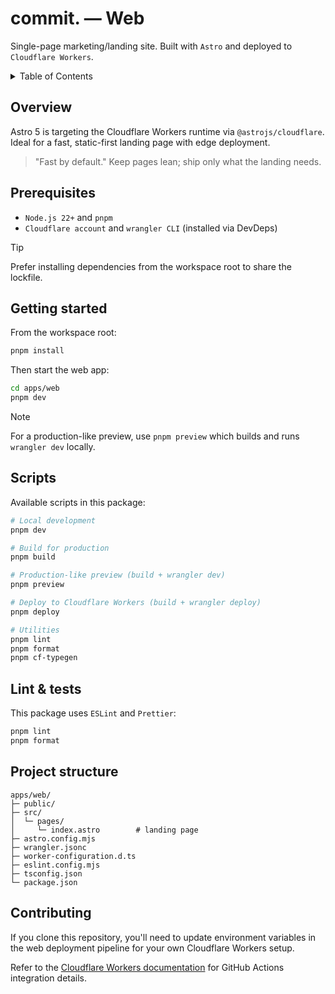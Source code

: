 # commit. — Web

Single-page marketing/landing site. Built with `Astro` and deployed to `Cloudflare Workers`.

<details>
  <summary>Table of Contents</summary>
  <ol>
    <li><a href="#overview">Overview</a></li>
    <li><a href="#prerequisites">Prerequisites</a></li>
    <li><a href="#getting-started">Getting started</a></li>
    <li><a href="#scripts">Scripts</a></li>
    <li><a href="#lint--tests">Lint & tests</a></li>
    <li><a href="#project-structure">Project structure</a></li>
  </ol>
</details>

## Overview

Astro 5 is targeting the Cloudflare Workers runtime via `@astrojs/cloudflare`. Ideal for a fast, static-first landing page with edge deployment.

> "Fast by default." Keep pages lean; ship only what the landing needs.

## Prerequisites

- `Node.js 22+` and `pnpm`
- `Cloudflare account` and `wrangler CLI` (installed via DevDeps)

> [!TIP]
> Prefer installing dependencies from the workspace root to share the lockfile.

## Getting started

From the workspace root:

```bash
pnpm install
```

Then start the web app:

```bash
cd apps/web
pnpm dev
```

> [!NOTE]
> For a production-like preview, use `pnpm preview` which builds and runs `wrangler dev` locally.

## Scripts

Available scripts in this package:

```bash
# Local development
pnpm dev

# Build for production
pnpm build

# Production-like preview (build + wrangler dev)
pnpm preview

# Deploy to Cloudflare Workers (build + wrangler deploy)
pnpm deploy

# Utilities
pnpm lint
pnpm format
pnpm cf-typegen
```

## Lint & tests

This package uses `ESLint` and `Prettier`:

```bash
pnpm lint
pnpm format
```

## Project structure

    apps/web/
    ├─ public/
    ├─ src/
    │  └─ pages/
    │     └─ index.astro        # landing page
    ├─ astro.config.mjs
    ├─ wrangler.jsonc
    ├─ worker-configuration.d.ts
    ├─ eslint.config.mjs
    ├─ tsconfig.json
    └─ package.json

## Contributing

If you clone this repository, you'll need to update environment variables in the web deployment pipeline for your own Cloudflare Workers setup.

Refer to the [Cloudflare Workers documentation](https://developers.cloudflare.com/workers/ci-cd/external-cicd/github-actions/) for GitHub Actions integration details.
